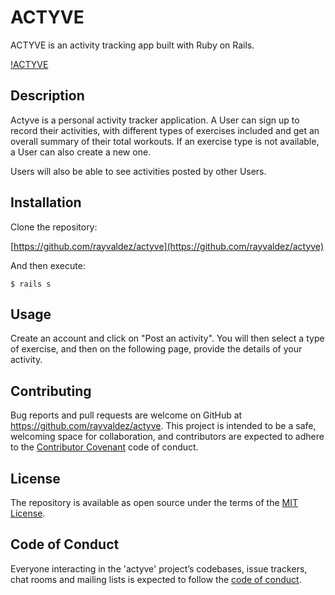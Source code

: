 # ACTYVE

ACTYVE is an activity tracking app built with Ruby on Rails.

[!ACTYVE](app/assets/images/actyve.png)

## Description

Actyve is a personal activity tracker application. A User can sign up to record their activities,
with different types of exercises included and get an overall summary of their total workouts. If
an exercise type is not available, a User can also create a new one.

Users will also be able to see activities posted by other Users.

## Installation

Clone the repository:

[https://github.com/rayvaldez/actyve](https://github.com/rayvaldez/actyve)

And then execute:

    $ rails s


## Usage

Create an account and click on "Post an activity". You will then select a type of exercise,
and then on the following page, provide the details of your activity.


## Contributing

Bug reports and pull requests are welcome on GitHub at https://github.com/rayvaldez/actyve. This project is intended to be a safe, welcoming space for collaboration, and contributors are expected to adhere to the [Contributor Covenant](http://contributor-covenant.org) code of conduct.

## License

The repository is available as open source under the terms of the [MIT License](https://opensource.org/licenses/MIT).

## Code of Conduct

Everyone interacting in the 'actyve' project’s codebases, issue trackers, chat rooms and mailing lists is expected to follow the [code of conduct](https://github.com/rayvaldez/actyve/CODE_OF_CONDUCT.md).

